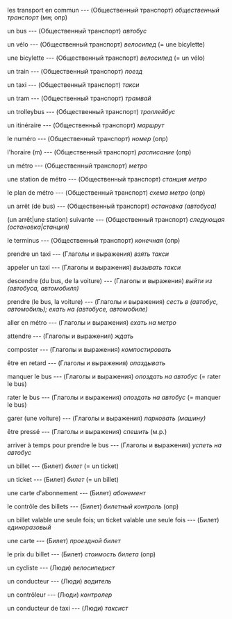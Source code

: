 les transport en commun --- (Общественный транспорт)
*общественный транспорт*
(мн; опр)



un bus --- (Общественный транспорт)
*автобус*



un vélo --- (Общественный транспорт)
*велосипед*
(= une bicylette)



une bicylette --- (Общественный транспорт)
*велосипед*
(= un vélo)



un train --- (Общественный транспорт)
*поезд*



un taxi --- (Общественный транспорт)
*такси*



un tram --- (Общественный транспорт)
*трамвай*



un trolleybus --- (Общественный транспорт)
*троллейбус*



un itinéraire --- (Общественный транспорт)
*маршрут*



le numéro --- (Общественный транспорт)
*номер*
(опр)



l'horaire (m) --- (Общественный транспорт)
*расписание*
(опр)



un métro --- (Общественный транспорт)
*метро*



une station de métro --- (Общественный транспорт)
*станция метро*



le plan de métro --- (Общественный транспорт)
*схема метро*
(опр)



un arrêt (de bus) --- (Общественный транспорт)
*остановка (автобуса)*



(un arrêt|une station) suivante --- (Общественный транспорт)
*следующая (остановка|станция)*



le terminus --- (Общественный транспорт)
*конечная*
(опр)



prendre un taxi --- (Глаголы и выражения)
*взять такси*



appeler un taxi --- (Глаголы и выражения)
*вызывать такси*



descendre (du bus, de la voiture) --- (Глаголы и выражения)
*выйти из (автобуса, автомобиля)*



prendre (le bus, la voiture) --- (Глаголы и выражения)
*сесть в (автобус, автомобиль); ехать на (автобусе, автомобиле)*



aller en métro --- (Глаголы и выражения)
*ехать на метро*



attendre --- (Глаголы и выражения)
*ждать*



composter --- (Глаголы и выражения)
*компостировать*



être en retard --- (Глаголы и выражения)
*опаздывать*



manquer le bus --- (Глаголы и выражения)
*опоздать на автобус*
(= rater le bus)



rater le bus --- (Глаголы и выражения)
*опоздать на автобус*
(= manquer le bus)



garer (une voiture) --- (Глаголы и выражения)
*парковать (машину)*



être pressé --- (Глаголы и выражения)
*спешить* (м.р.)



arriver à temps pour prendre le bus --- (Глаголы и выражения)
*успеть на автобус*



un billet --- (Билет)
*билет*
(= un ticket)



un ticket --- (Билет)
*билет*
(= un billet)



une carte d'abonnement --- (Билет)
*абонемент*



le contrôle des billets --- (Билет)
*билетный контроль*
(опр)



un billet valable une seule fois;
un ticket valable une seule fois --- (Билет)
*единоразовый*



une carte --- (Билет)
*проездной билет*



le prix du billet --- (Билет)
*стоимость билета*
(опр)



un cycliste --- (Люди)
*велосипедист*



un conducteur --- (Люди)
*водитель*



un contrôleur --- (Люди)
*контролер*



un conducteur de taxi --- (Люди)
*таксист*